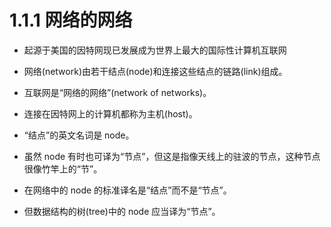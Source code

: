 # 1.1.1 网络的网络

* 起源于美国的因特网现已发展成为世界上最大的国际性计算机互联网

* 网络\(network\)由若干结点\(node\)和连接这些结点的链路\(link\)组成。

* 互联网是“网络的网络”\(network of networks\)。

* 连接在因特网上的计算机都称为主机\(host\)。

* “结点”的英文名词是 node。 

* 虽然 node 有时也可译为“节点”，但这是指像天线上的驻波的节点，这种节点很像竹竿上的“节”。 

* 在网络中的 node 的标准译名是“结点”而不是“节点”。 

* 但数据结构的树\(tree\)中的 node 应当译为“节点”。 


